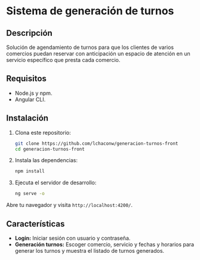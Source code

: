 # Sistema de generación de turnos

## Descripción

Solución de agendamiento de turnos para que los clientes de varios comercios puedan reservar con anticipación un espacio
de atención en un servicio específico que presta cada comercio.

## Requisitos

- Node.js y npm.
- Angular CLI.

## Instalación

1. Clona este repositorio:
    ```bash
    git clone https://github.com/lchaconw/generacion-turnos-front
    cd generacion-turnos-front
    ```

2. Instala las dependencias:
    ```bash
    npm install
    ```

3. Ejecuta el servidor de desarrollo:
    ```bash
    ng serve -o
    ```

Abre tu navegador y visita `http://localhost:4200/`.

## Características

- **Login:** Iniciar sesión con usuario y contraseña.
- **Generación turnos:** Escoger comercio, servicio y fechas y horarios para generar los turnos y muestra el listado de
  turnos generados.

